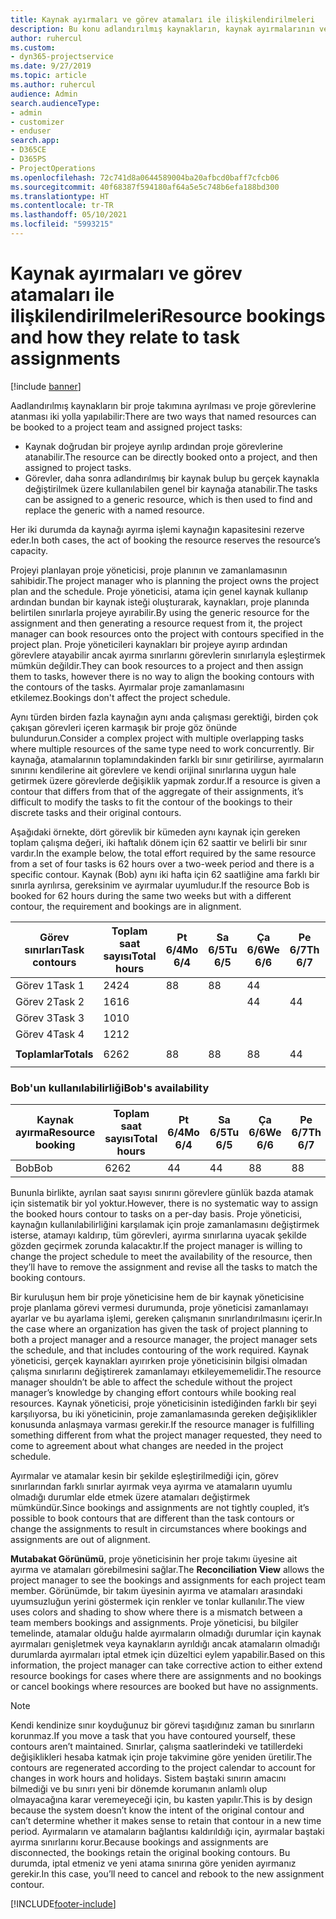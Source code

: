 ```yaml
---
title: Kaynak ayırmaları ve görev atamaları ile ilişkilendirilmeleri
description: Bu konu adlandırılmış kaynakların, kaynak ayırmalarının ve görev atamalarının ve bunların birbiriyle nasıl ilişkili olacağını yönetme hakkında bilgi sağlar.
author: ruhercul
ms.custom:
- dyn365-projectservice
ms.date: 9/27/2019
ms.topic: article
ms.author: ruhercul
audience: Admin
search.audienceType:
- admin
- customizer
- enduser
search.app:
- D365CE
- D365PS
- ProjectOperations
ms.openlocfilehash: 72c741d8a0644589004ba20afbcd0baff7cfcb06
ms.sourcegitcommit: 40f68387f594180af64a5e5c748b6efa188bd300
ms.translationtype: HT
ms.contentlocale: tr-TR
ms.lasthandoff: 05/10/2021
ms.locfileid: "5993215"
---
```

# <a name="resource-bookings-and-how-they-relate-to-task-assignments"></a><span data-ttu-id="d1c85-103">Kaynak ayırmaları ve görev atamaları ile ilişkilendirilmeleri</span><span class="sxs-lookup"><span data-stu-id="d1c85-103">Resource bookings and how they relate to task assignments</span></span>

[!include [banner](../includes/psa-now-project-operations.md)]

<span data-ttu-id="d1c85-104">Aadlandırılmış kaynakların bir proje takımına ayrılması ve proje görevlerine atanması iki yolla yapılabilir:</span><span class="sxs-lookup"><span data-stu-id="d1c85-104">There are two ways that named resources can be booked to a project team and assigned project tasks:</span></span>

- <span data-ttu-id="d1c85-105">Kaynak doğrudan bir projeye ayrılıp ardından proje görevlerine atanabilir.</span><span class="sxs-lookup"><span data-stu-id="d1c85-105">The resource can be directly booked onto a project, and then assigned to project tasks.</span></span>
- <span data-ttu-id="d1c85-106">Görevler, daha sonra adlandırılmış bir kaynak bulup bu gerçek kaynakla değiştirilmek üzere kullanılabilen genel bir kaynağa atanabilir.</span><span class="sxs-lookup"><span data-stu-id="d1c85-106">The tasks can be assigned to a generic resource, which is then used to find and replace the generic with a named resource.</span></span> 

<span data-ttu-id="d1c85-107">Her iki durumda da kaynağı ayırma işlemi kaynağın kapasitesini rezerve eder.</span><span class="sxs-lookup"><span data-stu-id="d1c85-107">In both cases, the act of booking the resource reserves the resource’s capacity.</span></span>

<span data-ttu-id="d1c85-108">Projeyi planlayan proje yöneticisi, proje planının ve zamanlamasının sahibidir.</span><span class="sxs-lookup"><span data-stu-id="d1c85-108">The project manager who is planning the project owns the project plan and the schedule.</span></span> <span data-ttu-id="d1c85-109">Proje yöneticisi, atama için genel kaynak kullanıp ardından bundan bir kaynak isteği oluşturarak, kaynakları, proje planında belirtilen sınırlarla projeye ayırabilir.</span><span class="sxs-lookup"><span data-stu-id="d1c85-109">By using the generic resource for the assignment and then generating a resource request from it, the project manager can book resources onto the project with contours specified in the project plan.</span></span> <span data-ttu-id="d1c85-110">Proje yöneticileri kaynakları bir projeye ayırıp ardından görevlere atayabilir ancak ayırma sınırlarını görevlerin sınırlarıyla eşleştirmek mümkün değildir.</span><span class="sxs-lookup"><span data-stu-id="d1c85-110">They can book resources to a project and then assign them to tasks, however there is no way to align the booking contours with the contours of the tasks.</span></span> <span data-ttu-id="d1c85-111">Ayırmalar proje zamanlamasını etkilemez.</span><span class="sxs-lookup"><span data-stu-id="d1c85-111">Bookings don't affect the project schedule.</span></span>

<span data-ttu-id="d1c85-112">Aynı türden birden fazla kaynağın aynı anda çalışması gerektiği, birden çok çakışan görevleri içeren karmaşık bir proje göz önünde bulundurun.</span><span class="sxs-lookup"><span data-stu-id="d1c85-112">Consider a complex project with multiple overlapping tasks where multiple resources of the same type need to work concurrently.</span></span> <span data-ttu-id="d1c85-113">Bir kaynağa, atamalarının toplamındakinden farklı bir sınır getirilirse, ayırmaların sınırını kendilerine ait görevlere ve kendi orijinal sınırlarına uygun hale getirmek üzere görevlerde değişiklik yapmak zordur.</span><span class="sxs-lookup"><span data-stu-id="d1c85-113">If a resource is given a contour that differs from that of the aggregate of their assignments, it’s difficult to modify the tasks to fit the contour of the bookings to their discrete tasks and their original contours.</span></span>

<span data-ttu-id="d1c85-114">Aşağıdaki örnekte, dört görevlik bir kümeden aynı kaynak için gereken toplam çalışma değeri, iki haftalık dönem için 62 saattir ve belirli bir sınır vardır.</span><span class="sxs-lookup"><span data-stu-id="d1c85-114">In the example below, the total effort required by the same resource from a set of four tasks is 62 hours over a two-week period and there is a specific contour.</span></span> <span data-ttu-id="d1c85-115">Kaynak (Bob) aynı iki hafta için 62 saatliğine ama farklı bir sınırla ayrılırsa, gereksinim ve ayırmalar uyumludur.</span><span class="sxs-lookup"><span data-stu-id="d1c85-115">If the resource Bob is booked for 62 hours during the same two weeks but with a different contour, the requirement and bookings are in alignment.</span></span>

| <span data-ttu-id="d1c85-116">**Görev sınırları**</span><span class="sxs-lookup"><span data-stu-id="d1c85-116">**Task contours**</span></span>    | <span data-ttu-id="d1c85-117">**Toplam saat sayısı**</span><span class="sxs-lookup"><span data-stu-id="d1c85-117">**Total hours**</span></span> | <span data-ttu-id="d1c85-118">Pt 6/4</span><span class="sxs-lookup"><span data-stu-id="d1c85-118">Mo 6/4</span></span> | <span data-ttu-id="d1c85-119">Sa 6/5</span><span class="sxs-lookup"><span data-stu-id="d1c85-119">Tu 6/5</span></span> | <span data-ttu-id="d1c85-120">Ça 6/6</span><span class="sxs-lookup"><span data-stu-id="d1c85-120">We 6/6</span></span> | <span data-ttu-id="d1c85-121">Pe 6/7</span><span class="sxs-lookup"><span data-stu-id="d1c85-121">Th 6/7</span></span> | <span data-ttu-id="d1c85-122">Cu 6/8</span><span class="sxs-lookup"><span data-stu-id="d1c85-122">Fr 6/8</span></span> | <span data-ttu-id="d1c85-123">Ct 6/9</span><span class="sxs-lookup"><span data-stu-id="d1c85-123">Sa 6/9</span></span> | <span data-ttu-id="d1c85-124">Pz 6/10</span><span class="sxs-lookup"><span data-stu-id="d1c85-124">Su 6/10</span></span> | <span data-ttu-id="d1c85-125">Pt 6/11</span><span class="sxs-lookup"><span data-stu-id="d1c85-125">Mo 6/11</span></span> | <span data-ttu-id="d1c85-126">Sa 6/12</span><span class="sxs-lookup"><span data-stu-id="d1c85-126">Tu 6/12</span></span> | <span data-ttu-id="d1c85-127">Ça 6/13</span><span class="sxs-lookup"><span data-stu-id="d1c85-127">We 6/13</span></span> | <span data-ttu-id="d1c85-128">Pe 6/14</span><span class="sxs-lookup"><span data-stu-id="d1c85-128">Th 6/14</span></span> | <span data-ttu-id="d1c85-129">Cu 6/15</span><span class="sxs-lookup"><span data-stu-id="d1c85-129">Fr 6/15</span></span> |
|----------------------|-----------------|--------|--------|--------|--------|--------|--------|---------|---------|---------|---------|---------|---------|
| <span data-ttu-id="d1c85-130">Görev 1</span><span class="sxs-lookup"><span data-stu-id="d1c85-130">Task 1</span></span>               | <span data-ttu-id="d1c85-131">24</span><span class="sxs-lookup"><span data-stu-id="d1c85-131">24</span></span>              | <span data-ttu-id="d1c85-132">8</span><span class="sxs-lookup"><span data-stu-id="d1c85-132">8</span></span>      | <span data-ttu-id="d1c85-133">8</span><span class="sxs-lookup"><span data-stu-id="d1c85-133">8</span></span>      | <span data-ttu-id="d1c85-134">4</span><span class="sxs-lookup"><span data-stu-id="d1c85-134">4</span></span>      |        |        |        |         |         |         | <span data-ttu-id="d1c85-135">4</span><span class="sxs-lookup"><span data-stu-id="d1c85-135">4</span></span>       |         |         |
| <span data-ttu-id="d1c85-136">Görev 2</span><span class="sxs-lookup"><span data-stu-id="d1c85-136">Task 2</span></span>               | <span data-ttu-id="d1c85-137">16</span><span class="sxs-lookup"><span data-stu-id="d1c85-137">16</span></span>              |        |        | <span data-ttu-id="d1c85-138">4</span><span class="sxs-lookup"><span data-stu-id="d1c85-138">4</span></span>      | <span data-ttu-id="d1c85-139">4</span><span class="sxs-lookup"><span data-stu-id="d1c85-139">4</span></span>      |        |        |         | <span data-ttu-id="d1c85-140">8</span><span class="sxs-lookup"><span data-stu-id="d1c85-140">8</span></span>       |         |         |         |         |
| <span data-ttu-id="d1c85-141">Görev 3</span><span class="sxs-lookup"><span data-stu-id="d1c85-141">Task 3</span></span>               | <span data-ttu-id="d1c85-142">10</span><span class="sxs-lookup"><span data-stu-id="d1c85-142">10</span></span>              |        |        |        |        | <span data-ttu-id="d1c85-143">4</span><span class="sxs-lookup"><span data-stu-id="d1c85-143">4</span></span>      |        |         |         | <span data-ttu-id="d1c85-144">4</span><span class="sxs-lookup"><span data-stu-id="d1c85-144">4</span></span>       |         | <span data-ttu-id="d1c85-145">2</span><span class="sxs-lookup"><span data-stu-id="d1c85-145">2</span></span>       |         |
| <span data-ttu-id="d1c85-146">Görev 4</span><span class="sxs-lookup"><span data-stu-id="d1c85-146">Task 4</span></span>               | <span data-ttu-id="d1c85-147">12</span><span class="sxs-lookup"><span data-stu-id="d1c85-147">12</span></span>              |        |        |        |        |        |        |         |         |         | <span data-ttu-id="d1c85-148">4</span><span class="sxs-lookup"><span data-stu-id="d1c85-148">4</span></span>       |         | <span data-ttu-id="d1c85-149">8</span><span class="sxs-lookup"><span data-stu-id="d1c85-149">8</span></span>       |
|                      |                 |        |        |        |        |        |        |         |         |         |         |         |         |
| <span data-ttu-id="d1c85-150">**Toplamlar**</span><span class="sxs-lookup"><span data-stu-id="d1c85-150">**Totals**</span></span>           | <span data-ttu-id="d1c85-151">62</span><span class="sxs-lookup"><span data-stu-id="d1c85-151">62</span></span>              | <span data-ttu-id="d1c85-152">8</span><span class="sxs-lookup"><span data-stu-id="d1c85-152">8</span></span>      | <span data-ttu-id="d1c85-153">8</span><span class="sxs-lookup"><span data-stu-id="d1c85-153">8</span></span>      | <span data-ttu-id="d1c85-154">8</span><span class="sxs-lookup"><span data-stu-id="d1c85-154">8</span></span>      | <span data-ttu-id="d1c85-155">4</span><span class="sxs-lookup"><span data-stu-id="d1c85-155">4</span></span>      | <span data-ttu-id="d1c85-156">4</span><span class="sxs-lookup"><span data-stu-id="d1c85-156">4</span></span>      |        |         | <span data-ttu-id="d1c85-157">8</span><span class="sxs-lookup"><span data-stu-id="d1c85-157">8</span></span>       | <span data-ttu-id="d1c85-158">4</span><span class="sxs-lookup"><span data-stu-id="d1c85-158">4</span></span>       | <span data-ttu-id="d1c85-159">8</span><span class="sxs-lookup"><span data-stu-id="d1c85-159">8</span></span>       | <span data-ttu-id="d1c85-160">2</span><span class="sxs-lookup"><span data-stu-id="d1c85-160">2</span></span>       | <span data-ttu-id="d1c85-161">8</span><span class="sxs-lookup"><span data-stu-id="d1c85-161">8</span></span>       |
|                      |                 |        |        |        |        |        |        |         |         |         |         |

### <a name="bobs-availability"></a><span data-ttu-id="d1c85-162">Bob'un kullanılabilirliği</span><span class="sxs-lookup"><span data-stu-id="d1c85-162">Bob's availability</span></span>
| <span data-ttu-id="d1c85-163">**Kaynak ayırma**</span><span class="sxs-lookup"><span data-stu-id="d1c85-163">**Resource   booking**</span></span> | <span data-ttu-id="d1c85-164">**Toplam saat sayısı**</span><span class="sxs-lookup"><span data-stu-id="d1c85-164">**Total hours**</span></span> | <span data-ttu-id="d1c85-165">Pt 6/4</span><span class="sxs-lookup"><span data-stu-id="d1c85-165">Mo 6/4</span></span> | <span data-ttu-id="d1c85-166">Sa 6/5</span><span class="sxs-lookup"><span data-stu-id="d1c85-166">Tu 6/5</span></span> | <span data-ttu-id="d1c85-167">Ça 6/6</span><span class="sxs-lookup"><span data-stu-id="d1c85-167">We 6/6</span></span> | <span data-ttu-id="d1c85-168">Pe 6/7</span><span class="sxs-lookup"><span data-stu-id="d1c85-168">Th 6/7</span></span> | <span data-ttu-id="d1c85-169">Cu 6/8</span><span class="sxs-lookup"><span data-stu-id="d1c85-169">Fr 6/8</span></span> | <span data-ttu-id="d1c85-170">Ct 6/9</span><span class="sxs-lookup"><span data-stu-id="d1c85-170">Sa 6/9</span></span> | <span data-ttu-id="d1c85-171">Pz 6/10</span><span class="sxs-lookup"><span data-stu-id="d1c85-171">Su 6/10</span></span> | <span data-ttu-id="d1c85-172">Pt 6/11</span><span class="sxs-lookup"><span data-stu-id="d1c85-172">Mo 6/11</span></span> | <span data-ttu-id="d1c85-173">Sa 6/12</span><span class="sxs-lookup"><span data-stu-id="d1c85-173">Tu 6/12</span></span> | <span data-ttu-id="d1c85-174">Ça 6/13</span><span class="sxs-lookup"><span data-stu-id="d1c85-174">We 6/13</span></span> | <span data-ttu-id="d1c85-175">Pe 6/14</span><span class="sxs-lookup"><span data-stu-id="d1c85-175">Th 6/14</span></span> | <span data-ttu-id="d1c85-176">Cu 6/15</span><span class="sxs-lookup"><span data-stu-id="d1c85-176">Fr 6/15</span></span> |
|------------------------|-----------------|--------|--------|--------|--------|--------|--------|---------|---------|---------|---------|---------|---------|
| <span data-ttu-id="d1c85-177">Bob</span><span class="sxs-lookup"><span data-stu-id="d1c85-177">Bob</span></span>                    | <span data-ttu-id="d1c85-178">62</span><span class="sxs-lookup"><span data-stu-id="d1c85-178">62</span></span>              | <span data-ttu-id="d1c85-179">4</span><span class="sxs-lookup"><span data-stu-id="d1c85-179">4</span></span>      | <span data-ttu-id="d1c85-180">4</span><span class="sxs-lookup"><span data-stu-id="d1c85-180">4</span></span>      | <span data-ttu-id="d1c85-181">8</span><span class="sxs-lookup"><span data-stu-id="d1c85-181">8</span></span>      | <span data-ttu-id="d1c85-182">8</span><span class="sxs-lookup"><span data-stu-id="d1c85-182">8</span></span>      | <span data-ttu-id="d1c85-183">8</span><span class="sxs-lookup"><span data-stu-id="d1c85-183">8</span></span>      |        |         | <span data-ttu-id="d1c85-184">4</span><span class="sxs-lookup"><span data-stu-id="d1c85-184">4</span></span>       | <span data-ttu-id="d1c85-185">4</span><span class="sxs-lookup"><span data-stu-id="d1c85-185">4</span></span>       | <span data-ttu-id="d1c85-186">8</span><span class="sxs-lookup"><span data-stu-id="d1c85-186">8</span></span>       | <span data-ttu-id="d1c85-187">8</span><span class="sxs-lookup"><span data-stu-id="d1c85-187">8</span></span>       | <span data-ttu-id="d1c85-188">6</span><span class="sxs-lookup"><span data-stu-id="d1c85-188">6</span></span>       |

<span data-ttu-id="d1c85-189">Bununla birlikte, ayrılan saat sayısı sınırını görevlere günlük bazda atamak için sistematik bir yol yoktur.</span><span class="sxs-lookup"><span data-stu-id="d1c85-189">However, there is no systematic way to assign the booked hours contour to tasks on a per-day basis.</span></span> <span data-ttu-id="d1c85-190">Proje yöneticisi, kaynağın kullanılabilirliğini karşılamak için proje zamanlamasını değiştirmek isterse, atamayı kaldırıp, tüm görevleri, ayırma sınırlarına uyacak şekilde gözden geçirmek zorunda kalacaktır.</span><span class="sxs-lookup"><span data-stu-id="d1c85-190">If the project manager is willing to change the project schedule to meet the availability of the resource, then they’ll have to remove the assignment and revise all the tasks to match the booking contours.</span></span>

<span data-ttu-id="d1c85-191">Bir kuruluşun hem bir proje yöneticisine hem de bir kaynak yöneticisine proje planlama görevi vermesi durumunda, proje yöneticisi zamanlamayı ayarlar ve bu ayarlama işlemi, gereken çalışmanın sınırlandırılmasını içerir.</span><span class="sxs-lookup"><span data-stu-id="d1c85-191">In the case where an organization has given the task of project planning to both a project manager and a resource manager, the project manager sets the schedule, and that includes contouring of the work required.</span></span> <span data-ttu-id="d1c85-192">Kaynak yöneticisi, gerçek kaynakları ayırırken proje yöneticisinin bilgisi olmadan çalışma sınırlarını değiştirerek zamanlamayı etkileyememelidir.</span><span class="sxs-lookup"><span data-stu-id="d1c85-192">The resource manager shouldn’t be able to affect the schedule without the project manager’s knowledge by changing effort contours while booking real resources.</span></span> <span data-ttu-id="d1c85-193">Kaynak yöneticisi, proje yöneticisinin istediğinden farklı bir şeyi karşılıyorsa, bu iki yöneticinin, proje zamanlamasında gereken değişiklikler konusunda anlaşmaya varması gerekir.</span><span class="sxs-lookup"><span data-stu-id="d1c85-193">If the resource manager is fulfilling something different from what the project manager requested, they need to come to agreement about what changes are needed in the project schedule.</span></span>

<span data-ttu-id="d1c85-194">Ayırmalar ve atamalar kesin bir şekilde eşleştirilmediği için, görev sınırlarından farklı sınırlar ayırmak veya ayırma ve atamaların uyumlu olmadığı durumlar elde etmek üzere atamaları değiştirmek mümkündür.</span><span class="sxs-lookup"><span data-stu-id="d1c85-194">Since bookings and assignments are not tightly coupled, it’s possible to book contours that are different than the task contours or change the assignments to result in circumstances where bookings and assignments are out of alignment.</span></span>

<span data-ttu-id="d1c85-195">**Mutabakat Görünümü**, proje yöneticisinin her proje takımı üyesine ait ayırma ve atamaları görebilmesini sağlar.</span><span class="sxs-lookup"><span data-stu-id="d1c85-195">The **Reconciliation View** allows the project manager to see the bookings and assignments for each project team member.</span></span> <span data-ttu-id="d1c85-196">Görünümde, bir takım üyesinin ayırma ve atamaları arasındaki uyumsuzluğun yerini göstermek için renkler ve tonlar kullanılır.</span><span class="sxs-lookup"><span data-stu-id="d1c85-196">The view uses colors and shading to show where there is a mismatch between a team members bookings and assignments.</span></span> <span data-ttu-id="d1c85-197">Proje yöneticisi, bu bilgiler temelinde, atamalar olduğu halde ayırmaların olmadığı durumlar için kaynak ayırmaları genişletmek veya kaynakların ayrıldığı ancak atamaların olmadığı durumlarda ayırmaları iptal etmek için düzeltici eylem yapabilir.</span><span class="sxs-lookup"><span data-stu-id="d1c85-197">Based on this information, the project manager can take corrective action to either extend resource bookings for cases where there are assignments and no bookings or cancel bookings where resources are booked but have no assignments.</span></span>

> [!NOTE]
> <span data-ttu-id="d1c85-198">Kendi kendinize sınır koyduğunuz bir görevi taşıdığınız zaman bu sınırların korunmaz.</span><span class="sxs-lookup"><span data-stu-id="d1c85-198">If you move a task that you have contoured yourself, these contours aren’t maintained.</span></span> <span data-ttu-id="d1c85-199">Sınırlar, çalışma saatlerindeki ve tatillerdeki değişiklikleri hesaba katmak için proje takvimine göre yeniden üretilir.</span><span class="sxs-lookup"><span data-stu-id="d1c85-199">The contours are regenerated according to the project calendar to account for changes in work hours and holidays.</span></span> <span data-ttu-id="d1c85-200">Sistem baştaki sınırın amacını bilmediği ve bu sınırı yeni bir dönemde korumanın anlamlı olup olmayacağına karar veremeyeceği için, bu kasten yapılır.</span><span class="sxs-lookup"><span data-stu-id="d1c85-200">This is by design because the system doesn’t know the intent of the original contour and can’t determine whether it makes sense to retain that contour in a new time period.</span></span> <span data-ttu-id="d1c85-201">Ayırmaların ve atamaların bağlantısı kaldırıldığı için, ayırmalar baştaki ayırma sınırlarını korur.</span><span class="sxs-lookup"><span data-stu-id="d1c85-201">Because bookings and assignments are disconnected, the bookings retain the original booking contours.</span></span> <span data-ttu-id="d1c85-202">Bu durumda, iptal etmeniz ve yeni atama sınırına göre yeniden ayırmanız gerekir.</span><span class="sxs-lookup"><span data-stu-id="d1c85-202">In this case, you’ll need to cancel and rebook to the new assignment contour.</span></span>



[!INCLUDE[footer-include](../includes/footer-banner.md)]